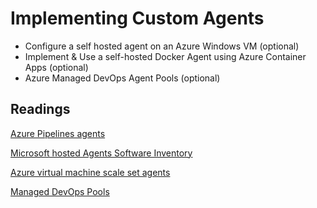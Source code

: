 # Implementing Custom Agents

- Configure a self hosted agent on an Azure Windows VM (optional)
- Implement & Use a self-hosted Docker Agent using Azure Container Apps (optional)
- Azure Managed DevOps Agent Pools (optional)

## Readings

[Azure Pipelines agents](https://learn.microsoft.com/en-us/azure/devops/pipelines/agents/agents?view=azure-devops&tabs=browser)

[Microsoft hosted Agents Software Inventory](https://learn.microsoft.com/en-us/azure/devops/pipelines/agents/hosted?view=azure-devops&tabs=yaml)

[Azure virtual machine scale set agents](https://learn.microsoft.com/en-us/azure/devops/pipelines/agents/scale-set-agents)

[Managed DevOps Pools](https://learn.microsoft.com/en-us/azure/devops/managed-devops-pools/overview?view=azure-devops)